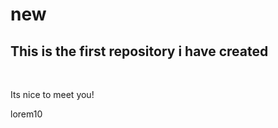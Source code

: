 # new
<h2>This is the first repository i have created</h2>
<br>
<p>Its nice to meet you!</p>
<p>lorem10</p>
